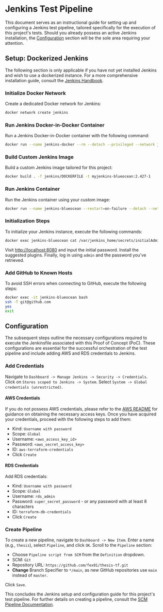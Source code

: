 # Jenkins Test Pipeline

This document serves as an instructional guide for setting up and configuring a Jenkins test pipeline, tailored specifically for the execution of this project's tests.
Should you already possess an active Jenkins installation, the [Configuration](#configuration) section will be the sole area requiring your attention.

## Setup: Dockerized Jenkins

The following section is only applicable if you have not yet installed Jenkins and wish to use a dockerized instance.
For a more comprehensive installation guide, consult the [Jenkins Handbook](https://www.jenkins.io/doc/book/installing/docker/).

### Initialize Docker Network

Create a dedicated Docker network for Jenkins:

```bash
docker network create jenkins
```

### Run Jenkins Docker-in-Docker Container

Run a Jenkins Docker-in-Docker container with the following command:

```bash
docker run --name jenkins-docker --rm --detach --privileged --network jenkins --network-alias docker --env DOCKER_TLS_CERTDIR=/certs --volume jenkins-docker-certs:/certs/client --volume jenkins-data:/var/jenkins_home --publish 2376:2376 docker:dind --storage-driver overlay2
```

### Build Custom Jenkins Image

Build a custom Jenkins image tailored for this project:

```bash
docker build . -f jenkins/DOCKERFILE -t myjenkins-blueocean:2.427-1
```

### Run Jenkins Container

Run the Jenkins container using your custom image:

```bash
docker run --name jenkins-blueocean --restart=on-failure --detach --network jenkins --env DOCKER_HOST=tcp://docker:2376 --env DOCKER_CERT_PATH=/certs/client --env DOCKER_TLS_VERIFY=1 --publish 8080:8080 --publish 50000:50000 --volume jenkins-data:/var/jenkins_home --volume jenkins-docker-certs:/certs/client:ro myjenkins-blueocean:2.427-1
```

### Initialization Steps

To initialize your Jenkins instance, execute the following commands:

```bash
docker exec jenkins-blueocean cat /var/jenkins_home/secrets/initialAdminPassword
```

Visit <http://localhost:8080> and input the initial password.
Install the suggested plugins.
Finally, log in using `admin` and the password you've retrieved.

### Add GitHub to Known Hosts

To avoid SSH errors when connecting to GitHub, execute the following steps:

```bash
docker exec -it jenkins-blueocean bash
ssh -T git@github.com
yes
exit
```

## Configuration

The subsequent steps outline the necessary configurations required to execute the Jenkinsfile associated with this Proof of Concept (PoC).
These configurations are essential for the successful orchestration of the test pipeline and include adding AWS and RDS credentials to Jenkins.

### Add Credentials

Navigate to `Dashboard -> Manage Jenkins -> Security -> Credentials`.
Click on `Stores scoped to Jenkins -> System`.
Select `System -> Global credentials (unrestricted)`.

#### AWS Credentials

If you do not possess AWS credentials, please refer to the [AWS README](/.aws/README.md) for guidance on obtaining the necessary access keys.
Once you have acquired your credentials, proceed with the following steps to add them:

- Kind: `Username with password`
- Scope: `Global`
- Username: `<aws_access_key_id>`
- Password: `<aws_secret_access_key>`
- ID: `aws-terraform-credentials`
- Click `Create`

#### RDS Credentials

Add RDS credentials:

- Kind: `Username with password`
- Scope: `Global`
- Username: `rds_admin`
- Password: `super_secret_password` - or any password with at least 8 characters
- ID: `terraform-db-credentials`
- Click `Create`

### Create Pipeline

To create a new pipeline, navigate to `Dashboard -> New Item`.
Enter a name (e.g., `thesis`), select `Pipeline`, and click `OK`.
Scroll to the `Pipeline` section:

- Choose `Pipeline script from SCM` from the `Definition` dropdown.
- SCM: `Git`
- Repository URL: `https://github.com/fex01/thesis-tf.git`
- **Change** Branch Specifier to `*/main`, as new GitHub repositories use `main` instead of `master`.

Click `Save`.

This concludes the Jenkins setup and configuration guide for this project's test pipeline.
For further details on creating a pipeline, consult the [SCM Pipeline Documentation](https://www.jenkins.io/doc/book/pipeline/getting-started/#in-scm).
